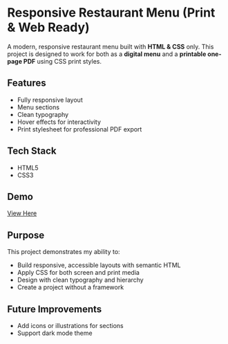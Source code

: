 # Responsive Restaurant Menu (Print & Web Ready)
A modern, responsive restaurant menu built with **HTML & CSS** only.
This project is designed to work for both as a **digital menu** and a **printable one-page PDF** using CSS print styles.

## Features
- Fully responsive layout
- Menu sections
- Clean typography
- Hover effects for interactivity
- Print stylesheet for professional PDF export

## Tech Stack
- HTML5
- CSS3

## Demo
[View Here](https://ecuddeback.github.io/restaurant_menu/)

## Purpose
This project demonstrates my ability to:
- Build responsive, accessible layouts with semantic HTML
- Apply CSS for both screen and print media
- Design with clean typography and hierarchy
- Create a project without a framework

## Future Improvements
- Add icons or illustrations for sections
- Support dark mode theme
